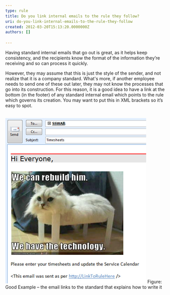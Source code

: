 ```yaml
---
type: rule
title: Do you link internal emails to the rule they follow?
uri: do-you-link-internal-emails-to-the-rule-they-follow
created: 2012-03-20T15:13:20.0000000Z
authors: []

---
```




<span class='intro'> Having standard internal emails that go out is great, as it helps keep consistency, and the recipients know the format of the information they’re receiving and so can process it quickly.<br> </span>

<p>However, they may assume that this is just the style of the sender, and not realize that it is a company standard. What's more, if another employee needs to send one of these out later, they may not know the processes that go into its construction. For this reason, it is a good idea to have a link at the bottom (in the footer) of any standard internal email which points to the rule which governs its creation. You may want to put this in XML brackets so it’s easy to spot.​​<br><br></p>
<img class="ms-rteCustom-ImageArea" border="0" alt="Link to rule" src="link-to-rule.jpg" /> <span class="ms-rteCustom-FigureGood">Figure&#58; Good Example – the email links to the standard that explains how to write it</span>


